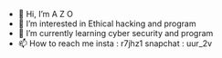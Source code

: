 - 👋 Hi, I’m A Z O 
- 👀 I’m interested in Ethical hacking and program
- 🌱 I’m currently learning cyber security and program
- 📫 How to reach me insta : r7jhz1 snapchat : uur_2v 

